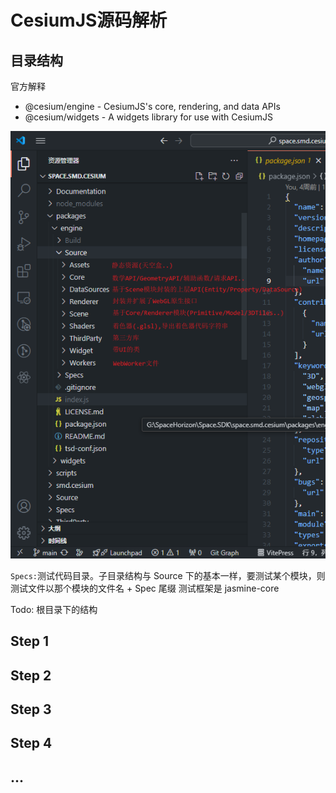 # CesiumJS源码解析

## 目录结构

官方解释

- @cesium/engine - CesiumJS's core, rendering, and data APIs
- @cesium/widgets - A widgets library for use with CesiumJS

<img src="./images/源码结构.png" style="margin: 0 auto;">

`Specs:`测试代码目录。子目录结构与 Source 下的基本一样，要测试某个模块，则测试文件以那个模块的文件名 + Spec 尾缀
测试框架是 jasmine-core

Todo: 根目录下的结构

## Step 1

## Step 2

## Step 3

## Step 4

## ...
